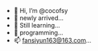 - 👋 Hi, I’m @cocofsy
- 👀 newly arrived...
- 🌱 Still learning...
- 💞️ programming...
- 📫 fansiyun163@163.com...

<!---
cocofsy/cocofsy is a ✨ special ✨ repository because its `README.md` (this file) appears on your GitHub profile.
You can click the Preview link to take a look at your changes.
--->
